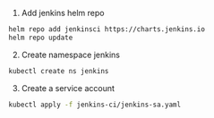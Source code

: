1. Add jenkins helm repo
```sh
helm repo add jenkinsci https://charts.jenkins.io
helm repo update
```
2. Create namespace jenkins
```sh
kubectl create ns jenkins
```

3. Create a service account
```sh
kubectl apply -f jenkins-ci/jenkins-sa.yaml
```
